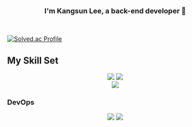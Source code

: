 ### <div align="center">I'm Kangsun Lee, a back-end developer 🚀</div>  
  

<br/>  

[![Solved.ac Profile](http://mazassumnida.wtf/api/v2/generate_badge?boj=hhhjs0133@naver.com)](https://solved.ac/hhhjs0133@naver.com/)


## My Skill Set


<div align="center">  
  <img src="https://img.shields.io/badge/java-007396?style=for-the-badge&logo=Java&logoColor=white">
  <img src="https://img.shields.io/badge/springboot-6DB33F?style=for-the-badge&logo=Springboot&logoColor=white">
</div>


<div align="center">  
  <img src="https://img.shields.io/badge/mysql-4479A1?style=for-the-badge&logo=Mysql&logoColor=white">
</div>



### DevOps  
<div align="center">  
  <img src="https://img.shields.io/badge/linux-FCC624?style=for-the-badge&logo=linux&logoColor=black">
  <img src="https://img.shields.io/badge/docker-2496ED?style=for-the-badge&logo=docker&logoColor=white">
</div>

<br/>  
<br/>  

